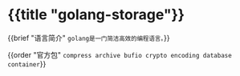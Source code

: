 # {{title "golang-storage"}}
{{brief "语言简介" `golang是一门简洁高效的编程语言。`}}

{{order "官方包" `
compress
archive
bufio
crypto
encoding
database
container
`}}

